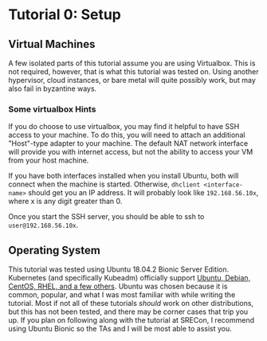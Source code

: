 # Tutorial 0: Setup

## Virtual Machines

A few isolated parts of this tutorial assume you are using Virtualbox.
This is not required, however, that is what this tutorial was tested on.
Using another hypervisor, cloud instances, or bare metal will quite possibly work, but may also fail in byzantine ways.

### Some virtualbox Hints

If you do choose to use virtualbox, you may find it helpful to have SSH access to your machine.
To do this, you will need to attach an additional "Host"-type adapter to your machine.
The default NAT network interface will provide you with internet access, but not the ability to access your VM from your host machine.

If you have both interfaces installed when you install Ubuntu, both will connect when the machine is started.
Otherwise, `dhclient <interface-name>` should get you an IP address.
It will probably look like `192.168.56.10x`, where x is any digit greater than 0.

Once you start the SSH server, you should be able to ssh to `user@192.168.56.10x`.

## Operating System

This tutorial was tested using Ubuntu 18.04.2 Bionic Server Edition.
Kubernetes (and specifically Kubeadm) officially support [Ubuntu, Debian, CentOS, RHEL, and a few others][oses].
Ubuntu was chosen because it is common, popular, and what I was most familiar with while writing the tutorial.
Most if not all of these tutorials _should_ work on other distributions, but this has not been tested, and there may be corner cases that trip you up.
If you plan on following along with the tutorial at SRECon, I recommend using Ubuntu Bionic so the TAs and I will be most able to assist you.

[oses]: https://kubernetes.io/docs/setup/independent/install-kubeadm/#before-you-begin
